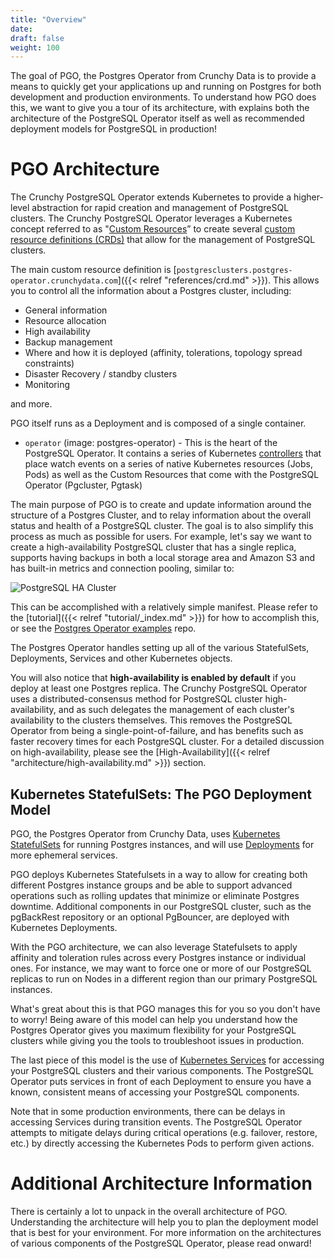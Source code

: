 ```yaml
---
title: "Overview"
date:
draft: false
weight: 100
---
```


The goal of PGO, the Postgres Operator from Crunchy Data is to provide a means to quickly get
your applications up and running on Postgres for both development and
production environments. To understand how PGO does this, we
want to give you a tour of its architecture, with explains both the architecture
of the PostgreSQL Operator itself as well as recommended deployment models for
PostgreSQL in production!

# PGO Architecture

The Crunchy PostgreSQL Operator extends Kubernetes to provide a higher-level
abstraction for rapid creation and management of PostgreSQL clusters.  The
Crunchy PostgreSQL Operator leverages a Kubernetes concept referred to as
"[Custom Resources](https://kubernetes.io/docs/concepts/extend-kubernetes/api-extension/custom-resources/)”
to create several
[custom resource definitions (CRDs)](https://kubernetes.io/docs/concepts/extend-kubernetes/api-extension/custom-resources/#customresourcedefinitions)
that allow for the management of PostgreSQL clusters.

The main custom resource definition is [`postgresclusters.postgres-operator.crunchydata.com`]({{< relref "references/crd.md" >}}). This allows you to control all the information about a Postgres cluster, including:

- General information
- Resource allocation
- High availability
- Backup management
- Where and how it is deployed (affinity, tolerations, topology spread constraints)
- Disaster Recovery / standby clusters
- Monitoring

and more.

PGO itself runs as a Deployment and is composed of a single container.

- `operator` (image: postgres-operator) - This is the heart of the PostgreSQL
Operator. It contains a series of Kubernetes
[controllers](https://kubernetes.io/docs/concepts/architecture/controller/) that
place watch events on a series of native Kubernetes resources (Jobs, Pods) as
well as the Custom Resources that come with the PostgreSQL Operator (Pgcluster,
Pgtask)

The main purpose of PGO is to create and update information
around the structure of a Postgres Cluster, and to relay information about the
overall status and health of a PostgreSQL cluster. The goal is to also simplify
this process as much as possible for users. For example, let's say we want to
create a high-availability PostgreSQL cluster that has a single replica,
supports having backups in both a local storage area and Amazon S3 and has
built-in metrics and connection pooling, similar to:

![PostgreSQL HA Cluster](/images/crunchy-postgresql-operator-v5-architecture.png)

This can be accomplished with a relatively simple manifest. Please refer to the [tutorial]({{< relref "tutorial/_index.md" >}}) for how to accomplish this, or see the [Postgres Operator examples](https://github.com/CrunchyData/postgres-operator-examples/fork) repo.

The Postgres Operator handles setting up all of the various StatefulSets, Deployments, Services and other Kubernetes objects.

You will also notice that **high-availability is enabled by default** if you deploy at least one Postgres replica. The
Crunchy PostgreSQL Operator uses a distributed-consensus method for PostgreSQL
cluster high-availability, and as such delegates the management of each
cluster's availability to the clusters themselves. This removes the PostgreSQL
Operator from being a single-point-of-failure, and has benefits such as faster
recovery times for each PostgreSQL cluster. For a detailed discussion on
high-availability, please see the [High-Availability]({{< relref "architecture/high-availability.md" >}})
section.

## Kubernetes StatefulSets: The PGO Deployment Model

PGO, the Postgres Operator from Crunchy Data, uses [Kubernetes StatefulSets](https://kubernetes.io/docs/concepts/workloads/controllers/statefulset/)
for running Postgres instances, and will use [Deployments](https://kubernetes.io/docs/concepts/workloads/controllers/deployment/) for more ephemeral services.

PGO deploys Kubernetes Statefulsets in a way to allow for creating both different Postgres instance groups and be able to support advanced operations such as rolling updates that minimize or eliminate Postgres downtime. Additional components in our
PostgreSQL cluster, such as the pgBackRest repository or an optional PgBouncer,
are deployed with Kubernetes Deployments.

With the PGO architecture, we can also leverage Statefulsets to apply affinity and toleration rules across every Postgres instance or individual ones. For instance, we may want to force one or more of our PostgreSQL replicas to run on Nodes in a different region than
our primary PostgreSQL instances.

What's great about this is that PGO manages this for you so you don't have to worry! Being aware of
this model can help you understand how the Postgres Operator gives you maximum
flexibility for your PostgreSQL clusters while giving you the tools to
troubleshoot issues in production.

The last piece of this model is the use of [Kubernetes Services](https://kubernetes.io/docs/concepts/services-networking/service/)
for accessing your PostgreSQL clusters and their various components. The
PostgreSQL Operator puts services in front of each Deployment to ensure you have
a known, consistent means of accessing your PostgreSQL components.

Note that in some production environments, there can be delays in accessing
Services during transition events. The PostgreSQL Operator attempts to mitigate
delays during critical operations (e.g. failover, restore, etc.) by directly
accessing the Kubernetes Pods to perform given actions.

# Additional Architecture Information

There is certainly a lot to unpack in the overall architecture of PGO. Understanding the architecture will help you to plan
the deployment model that is best for your environment. For more information on
the architectures of various components of the PostgreSQL Operator, please read
onward!
